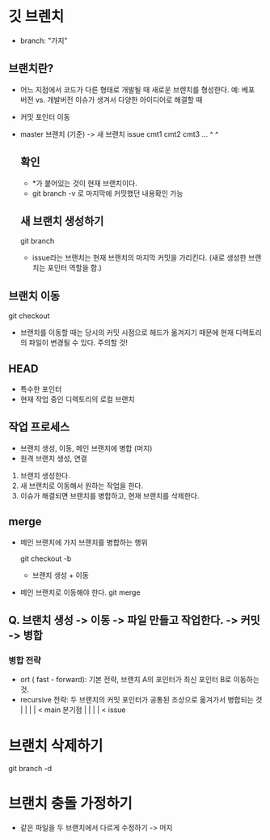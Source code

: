 # 깃 브렌치
- branch: "가지"

## 브랜치란?
- 어느 지점에서 코드가 다른 형태로 개발될 때 새로운 브렌치를 형성한다.
  예: 베포 버전 vs. 개발버전
  	이슈가 생겨서 다양한 아이디어로 해결할 때
- 커밋 포인터 이동
- master 브랜치 (기준) -> 새 브랜치 issue
  cmt1 cmt2 cmt3 ...
  ^    ^

  ## 확인
  - *가 붙어있는 것이 현재 브랜치이다.
  - git branch -v 로 마지막에 커밋했던 내용확인 가능

  ## 새 브랜치 생성하기
  git branch <name>

  - issue라는 브랜치는 현재 브랜치의 마지막 커밋을 가리킨다. (새로 생성한 브랜치는 포인터 역할을 함.)

## 브랜치 이동
git checkout <name>

- 브랜치를 이동할 때는 당시의 커밋 시점으로 헤드가 옮겨지기 때문에 현재 디렉토리의 파일이 변경될 수 있다. 주의할 것!

## HEAD
- 특수한 포인터
- 현재 작업 중인 디렉토리의 로컬 브랜치

## 작업 프로세스
- 브랜치 생성, 이동, 메인 브랜치에 병합 (머지)
- 원격 브랜치 생성, 연결

1. 브랜치 생성한다.
2. 새 브랜치로 이동해서 원하는 작업을 한다.
3. 이슈가 해결되면 브랜치를 병합하고, 현재 브랜치를 삭제한다.

## merge
- 메인 브랜치에 가지 브랜치를 병합하는 행위

  git checkout -b <name>

  - 브랜치 생성 + 이동


- 메인 브랜치로 이동해야 한다.
git merge <name>

## Q. 브랜치 생성 -> 이동 -> 파일 만들고 작업한다. -> 커밋 -> 병합

### 병합 전략
- ort ( fast - forward): 기본 전략, 브랜치 A의 포인터가 최신 포인터 B로 이동하는 것.
- recursive 전략: 두 브랜치의 커밋 포인터가 공통된 조상으로 옮겨가서 병합되는 것
          | | | | < main
  분기점
  |
          | | | < issue
  

# 브랜치 삭제하기
git branch -d <name>

# 브랜치 충돌 가정하기
- 같은 파일을 두 브랜치에서 다르게 수정하기 -> 머지